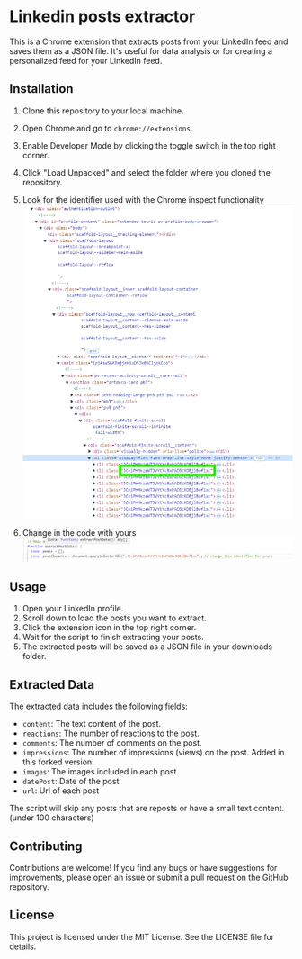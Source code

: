 # Linkedin posts extractor

This is a Chrome extension that extracts posts from your LinkedIn feed and saves them as a JSON file. It's useful for data analysis or for creating a personalized feed for your LinkedIn feed.

## Installation

1. Clone this repository to your local machine.
2. Open Chrome and go to `chrome://extensions`.
3. Enable Developer Mode by clicking the toggle switch in the top right corner.
4. Click "Load Unpacked" and select the folder where you cloned the repository.
5. Look for the identifier used with the Chrome inspect functionality
![alt text](image.png)

6. Change in the code with yours
![alt text](image-1.png)

## Usage

1. Open your LinkedIn profile.
2. Scroll down to load the posts you want to extract.
3. Click the extension icon in the top right corner.
4. Wait for the script to finish extracting your posts.
5. The extracted posts will be saved as a JSON file in your downloads folder.

## Extracted Data

The extracted data includes the following fields:

- `content`: The text content of the post.
- `reactions`: The number of reactions to the post.
- `comments`: The number of comments on the post.
- `impressions`: The number of impressions (views) on the post.
Added in this forked version:
- `images`: The images included in each post
- `datePost`: Date of the post
- `url`: Url of each post

The script will skip any posts that are reposts or have a small text content. (under 100 characters)

## Contributing

Contributions are welcome! If you find any bugs or have suggestions for improvements, please open an issue or submit a pull request on the GitHub repository.

## License

This project is licensed under the MIT License. See the LICENSE file for details.
